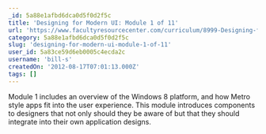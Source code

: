 ```yaml
---
_id: 5a88e1afbd6dca0d5f0d2f5c
title: 'Designing for Modern UI: Module 1 of 11'
url: 'https://www.facultyresourcecenter.com/curriculum/8999-Designing-for-Modern-UI-Module-1.aspx?c1=en-us&c2=0'
category: 5a88e1afbd6dca0d5f0d2f5c
slug: 'designing-for-modern-ui-module-1-of-11'
user_id: 5a83ce59d6eb0005c4ecda2c
username: 'bill-s'
createdOn: '2012-08-17T07:01:13.000Z'
tags: []
---
```


Module 1 includes an overview of the Windows 8 platform, and how Metro style apps fit into the user experience. This module introduces components to designers that not only should they be aware of but that they should integrate into their own application designs.
